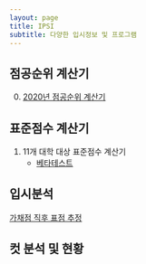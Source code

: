 ```yaml
---
layout: page
title: IPSI
subtitle: 다양한 입시정보 및 프로그램
---
```




## 점공순위 계산기

0. [2020년 점공순위 계산기](https://orbi.kr/00026687695)



## 표준점수 계산기

1. 11개 대학 대상 표준점수 계산기
   - [베타테스트](https://semper-16.github.io/IPSI/STD_C/1/)



## 입시분석

[가채점 직후 표점 추정](https://orbi.kr/00033382397)



## 컷 분석 및 현황
